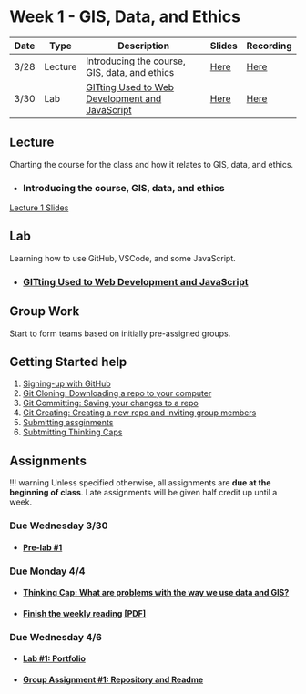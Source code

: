 # Week 1 - GIS, Data, and Ethics


Date|Type|Description|Slides|Recording|
|---|----|-----------|------|---------|
|3/28|Lecture|Introducing the course, GIS, data, and ethics|[Here](https://raw.githubusercontent.com/albertkun/22S-ASIAAM-191A/main/docs/materials/AA191_S_W1_Lecture_1.pdf)|[Here](https://ucla.zoom.us/rec/share/Myx7i_4O2k1C3Mewy5h35Cahechc6ttUfQz1h7BteKUVZeC3lMOptu3MwSj_60KH.QKCzesXcQr0cegd8)|
|3/30|Lab|[GITting Used to Web Development and JavaScript](../labs/week1/index.md)|[Here](../materials/AA191_S_W1_Lab_1.pdf)|[Here](https://ucla.zoom.us/rec/share/nGTyjYqKHijI-Bgv1ivoQws7EywxVT7oIsM-I0_314NIilWQINxPllNLfzbwWQ.pr1d-9qGUDSsGRyt)|

## Lecture

Charting the course for the class and how it relates to GIS, data, and ethics.

- ### Introducing the course, GIS, data, and ethics


[Lecture 1 Slides](https://github.com/albertkun/22S-ASIAAM-191A/blob/main/docs/materials/AA191_S_W1_Lecture_1.pdf)

## Lab

Learning how to use GitHub, VSCode, and some JavaScript.

- ### [GITting Used to Web Development and JavaScript](../labs/week1/index.md)

<!-- [Lab 1 Slides](./Materials/AA191_S_W1_Lab_1.pdf ) -->

## Group Work

Start to form teams based on initially pre-assigned groups.

## Getting Started help

1. [Signing-up with GitHub](../help/github_sign_up.md)
2. [Git Cloning: Downloading a repo to your computer](../help/git_cloning.md)
3. [Git Committing: Saving your changes to a repo](../help/git_commit.md)
4. [Git Creating: Creating a new repo and inviting group members](../help/git_creating.md)
5. [Submitting assginments](../help/submit.md)
6. [Subtmitting Thinking Caps](../help/thinking_caps.md)
<!-- [Introduction to GIS](./Materials/a_optional_gis.md) -->

## Assignments

!!! warning
    Unless specified otherwise, all assignments are **due at the beginning of class**. Late assignments will be given half credit up until a week.

### Due Wednesday 3/30

- #### [**Pre-lab #1**](../assignments/week1/prelab.md)

### Due Monday 4/4

- #### [**Thinking Cap: What are problems with the way we use data and GIS?**](../assignments/week1/thinking_cap.md)
- #### [**Finish the weekly reading**](../assignments/week1/reading.md) [[PDF]](../materials/readings/An_Introduction_to_Critical_Cartography.pdf)

### Due Wednesday 4/6

- #### [**Lab #1: Portfolio**](../assignments/week1/lab_assignment.md)
- #### [**Group Assignment #1: Repository and Readme**](../assignments/week1/group_assignment.md)

